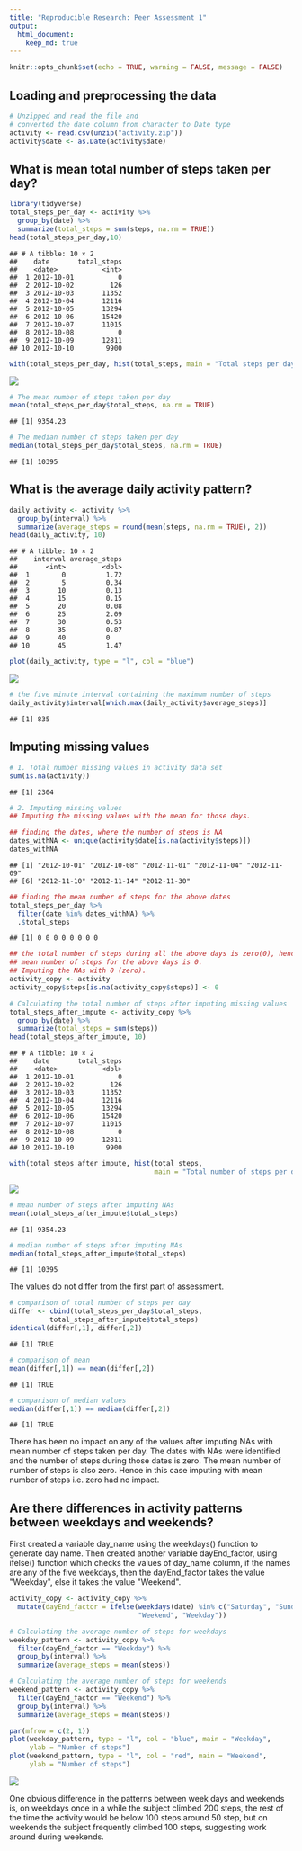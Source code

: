 ```yaml
---
title: "Reproducible Research: Peer Assessment 1"
output: 
  html_document:
    keep_md: true
---
```



```r
knitr::opts_chunk$set(echo = TRUE, warning = FALSE, message = FALSE)
```

## Loading and preprocessing the data

```r
# Unzipped and read the file and
# converted the date column from character to Date type
activity <- read.csv(unzip("activity.zip"))
activity$date <- as.Date(activity$date)
```



## What is mean total number of steps taken per day?

```r
library(tidyverse)
total_steps_per_day <- activity %>%
  group_by(date) %>%
  summarize(total_steps = sum(steps, na.rm = TRUE))
head(total_steps_per_day,10)
```

```
## # A tibble: 10 × 2
##    date       total_steps
##    <date>           <int>
##  1 2012-10-01           0
##  2 2012-10-02         126
##  3 2012-10-03       11352
##  4 2012-10-04       12116
##  5 2012-10-05       13294
##  6 2012-10-06       15420
##  7 2012-10-07       11015
##  8 2012-10-08           0
##  9 2012-10-09       12811
## 10 2012-10-10        9900
```

```r
with(total_steps_per_day, hist(total_steps, main = "Total steps per day"))
```

![](PA1_template_files/figure-html/mean_steps-1.png)<!-- -->

```r
# The mean number of steps taken per day
mean(total_steps_per_day$total_steps, na.rm = TRUE)
```

```
## [1] 9354.23
```

```r
# The median number of steps taken per day
median(total_steps_per_day$total_steps, na.rm = TRUE)
```

```
## [1] 10395
```

## What is the average daily activity pattern?

```r
daily_activity <- activity %>%
  group_by(interval) %>%
  summarize(average_steps = round(mean(steps, na.rm = TRUE), 2))
head(daily_activity, 10)
```

```
## # A tibble: 10 × 2
##    interval average_steps
##       <int>         <dbl>
##  1        0          1.72
##  2        5          0.34
##  3       10          0.13
##  4       15          0.15
##  5       20          0.08
##  6       25          2.09
##  7       30          0.53
##  8       35          0.87
##  9       40          0   
## 10       45          1.47
```

```r
plot(daily_activity, type = "l", col = "blue")
```

![](PA1_template_files/figure-html/daily_activity_pattern-1.png)<!-- -->

```r
# the five minute interval containing the maximum number of steps
daily_activity$interval[which.max(daily_activity$average_steps)]
```

```
## [1] 835
```



## Imputing missing values

```r
# 1. Total number missing values in activity data set
sum(is.na(activity))
```

```
## [1] 2304
```

```r
# 2. Imputing missing values
## Imputing the missing values with the mean for those days.

## finding the dates, where the number of steps is NA
dates_withNA <- unique(activity$date[is.na(activity$steps)])
dates_withNA
```

```
## [1] "2012-10-01" "2012-10-08" "2012-11-01" "2012-11-04" "2012-11-09"
## [6] "2012-11-10" "2012-11-14" "2012-11-30"
```

```r
## finding the mean number of steps for the above dates
total_steps_per_day %>%
  filter(date %in% dates_withNA) %>%
  .$total_steps
```

```
## [1] 0 0 0 0 0 0 0 0
```

```r
## the total number of steps during all the above days is zero(0), hence the
## mean number of steps for the above days is 0.
## Imputing the NAs with 0 (zero).
activity_copy <- activity
activity_copy$steps[is.na(activity_copy$steps)] <- 0

# Calculating the total number of steps after imputing missing values
total_steps_after_impute <- activity_copy %>%
  group_by(date) %>%
  summarize(total_steps = sum(steps))
head(total_steps_after_impute, 10)
```

```
## # A tibble: 10 × 2
##    date       total_steps
##    <date>           <dbl>
##  1 2012-10-01           0
##  2 2012-10-02         126
##  3 2012-10-03       11352
##  4 2012-10-04       12116
##  5 2012-10-05       13294
##  6 2012-10-06       15420
##  7 2012-10-07       11015
##  8 2012-10-08           0
##  9 2012-10-09       12811
## 10 2012-10-10        9900
```

```r
with(total_steps_after_impute, hist(total_steps,
                                    main = "Total number of steps per day"))
```

![](PA1_template_files/figure-html/after_removing_missing_values-1.png)<!-- -->

```r
# mean number of steps after imputing NAs
mean(total_steps_after_impute$total_steps)
```

```
## [1] 9354.23
```

```r
# median number of steps after imputing NAs
median(total_steps_after_impute$total_steps)
```

```
## [1] 10395
```

The values do not differ from the first part of assessment.

```r
# comparison of total number of steps per day
differ <- cbind(total_steps_per_day$total_steps,
          total_steps_after_impute$total_steps)
identical(differ[,1], differ[,2])
```

```
## [1] TRUE
```

```r
# comparison of mean
mean(differ[,1]) == mean(differ[,2])
```

```
## [1] TRUE
```

```r
# comparison of median values
median(differ[,1]) == median(differ[,2])
```

```
## [1] TRUE
```
There has been no impact on any of the values after imputing NAs with mean
number of steps taken per day. The dates with NAs were identified and the
number of steps during those dates is zero. The mean number of number of steps
is also zero. Hence in this case imputing with mean number of steps i.e. zero
had no impact.  

## Are there differences in activity patterns between weekdays and weekends?

First created a variable day_name using the weekdays() function to generate
day name. Then created another variable dayEnd_factor, using ifelse() function
which checks the values of day_name column, if the names are any of the five 
weekdays, then the dayEnd_factor takes the value "Weekday", else it takes the
value "Weekend".  


```r
activity_copy <- activity_copy %>%
  mutate(dayEnd_factor = ifelse(weekdays(date) %in% c("Saturday", "Sunday"),
                                "Weekend", "Weekday"))

# Calculating the average number of steps for weekdays
weekday_pattern <- activity_copy %>%
  filter(dayEnd_factor == "Weekday") %>%
  group_by(interval) %>%
  summarize(average_steps = mean(steps))

# Calculating the average number of steps for weekends
weekend_pattern <- activity_copy %>%
  filter(dayEnd_factor == "Weekend") %>%
  group_by(interval) %>%
  summarize(average_steps = mean(steps))

par(mfrow = c(2, 1))
plot(weekday_pattern, type = "l", col = "blue", main = "Weekday",
     ylab = "Number of steps")
plot(weekend_pattern, type = "l", col = "red", main = "Weekend",
     ylab = "Number of steps")
```

![](PA1_template_files/figure-html/weekdays-1.png)<!-- -->

One obvious difference in the patterns between week days and weekends is, on
weekdays once in a while the subject climbed 200 steps, the rest of the time the
activity would be below 100 steps around 50 step, but on weekends the
subject frequently climbed 100 steps, suggesting work around during weekends.
